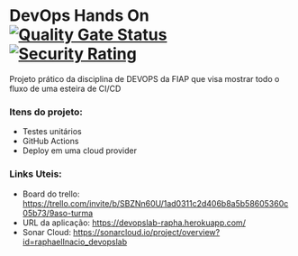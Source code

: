 
# DevOps Hands On [![Quality Gate Status](https://sonarcloud.io/api/project_badges/measure?project=raphaelInacio_devopslab&metric=alert_status)](https://sonarcloud.io/summary/new_code?id=raphaelInacio_devopslab)[![Security Rating](https://sonarcloud.io/api/project_badges/measure?project=raphaelInacio_devopslab&metric=security_rating)](https://sonarcloud.io/summary/new_code?id=raphaelInacio_devopslab)

Projeto prático da disciplina de DEVOPS da FIAP que visa mostrar todo o fluxo de uma esteira de CI/CD 

### Itens do projeto:

- Testes unitários
- GitHub Actions
- Deploy em uma cloud provider


### Links Uteis:
- Board do trello: https://trello.com/invite/b/SBZNn60U/1ad0311c2d406b8a5b58605360c05b73/9aso-turma
- URL da aplicação: https://devopslab-rapha.herokuapp.com/
- Sonar Cloud: https://sonarcloud.io/project/overview?id=raphaelInacio_devopslab
